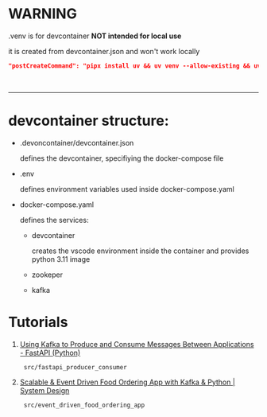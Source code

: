 # WARNING 
.venv is for devcontainer **NOT intended for local use**

it is created from devcontainer.json and won't work locally

```json
"postCreateCommand": "pipx install uv && uv venv --allow-existing && uv sync && . .venv/bin/activate"
```

<br>

---

# devcontainer structure:

- .devoncontainer/devcontainer.json

    defines the devcontainer, specifiying the docker-compose file

- .env

    defines environment variables used inside docker-compose.yaml

- docker-compose.yaml

    defines the services:
    
    - devcontainer
    
        creates the vscode environment inside the container and provides python 3.11 image
    
    - zookeper
    
    - kafka


# Tutorials

1. [Using Kafka to Produce and Consume Messages Between Applications - FastAPI (Python)
](https://youtu.be/K4jjF8uWUmg?si=dUIJVpb2RvECYC7E)

        src/fastapi_producer_consumer

2. [Scalable & Event Driven Food Ordering App with Kafka & Python | System Design
](https://youtu.be/qi7uR3ItaOY?si=lKYEQD63Gq3H-wAG)

        src/event_driven_food_ordering_app
